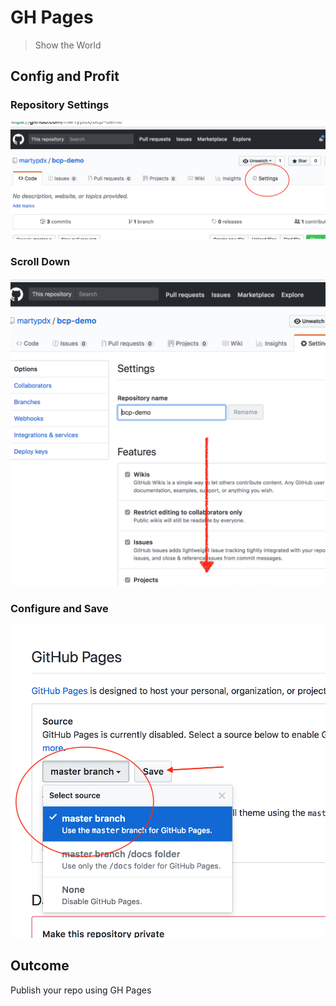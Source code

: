 GH Pages
===

> Show the World

## Config and Profit

### Repository Settings

![repo settings](repo-settings.png)

### Scroll Down

![scroll down](scroll-down.png)

### Configure and Save

![gh-pages](gh-pages.png)

## Outcome

Publish your repo using GH Pages
